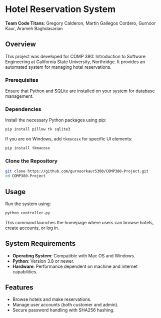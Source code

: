 # Hotel Reservation System

**Team Code Titans**: Gregory Calderon, Martin Gallegos Cordero, Gurnoor Kaur, Arameh Baghdasarian

## Overview

This project was developed for COMP 380: Introduction to Software Engineering at California State University, Northridge. It provides an automated system for managing hotel reservations.

### Prerequisites

Ensure that Python and SQLite are installed on your system for database management.

### Dependencies

Install the necessary Python packages using pip:

```bash
pip install pillow tk sqlite3
```

If you are on Windows, add `tkmacosx` for specific UI elements:

```bash
pip install tkmacosx
```

### Clone the Repository

```bash
git clone https://github.com/gurnoorkaur5300/COMP380-Project.git
cd COMP380-Project
```

## Usage

Run the system using:

```bash
python controller.py
```

This command launches the homepage where users can browse hotels, create accounts, or log in.

## System Requirements

- **Operating System**: Compatible with Mac OS and Windows.
- **Python**: Version 3.8 or newer.
- **Hardware**: Performance dependent on machine and internet capabilities.

## Features

- Browse hotels and make reservations.
- Manage user accounts (both customer and admin).
- Secure password handling with SHA256 hashing.

```

```
